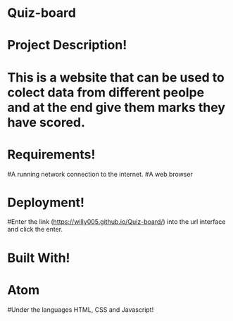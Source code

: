 # Quiz-board

#  Project Description!
# This is a website that can be used to colect data from different peolpe and at the end give them marks they have scored.
#
#  Requirements!
#A running network connection to the internet.
#A web browser
#
#  Deployment!
#Enter the link (https://willy005.github.io/Quiz-board/) into the url interface and click the enter.
#
#  Built With!
# Atom
#Under the languages HTML, CSS and Javascript!

